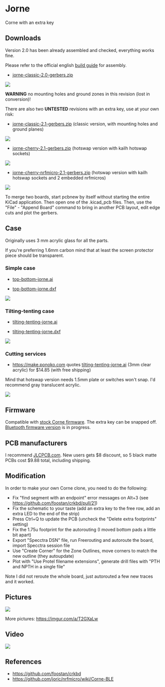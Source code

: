 # Jorne

Corne with an extra key

## Downloads

Version 2.0 has been already assembled and checked, everything works fine.

Please refer to the official english [build guide](https://github.com/foostan/crkbd/blob/master/corne-classic/doc/buildguide_en.md) for assembly.

* [jorne-classic-2.0-gerbers.zip](https://github.com/joric/crkbd/raw/jorne/gerbers/jorne-classic-2.0-gerbers.zip)

![](images/jorne-classic-2.0.png)

**WARNING** no mounting holes and ground zones in this revision (lost in conversion)!

There are also two **UNTESTED** revisions with an extra key, use at your own risk:

* [jorne-classic-2.1-gerbers.zip](https://github.com/joric/crkbd/raw/jorne/gerbers/jorne-classic-2.1-gerbers.zip) (classic version, with mounting holes and ground planes)

![](images/jorne-classic-2.1.png)

* [jorne-cherry-2.1-gerbers.zip](https://github.com/joric/crkbd/raw/jorne/gerbers/jorne-cherry-2.1-gerbers.zip) (hotswap version with kailh hotswap sockets)

![](images/jorne-cherry-2.1.png)

* [jorne-cherry-nrfmicro-2.1-gerbers.zip](https://github.com/joric/crkbd/raw/jorne/gerbers/jorne-cherry-2.1-gerbers.zip) (hotswap version with kailh hotswap sockets and 2 embedded nrfmicros)

![](images/jorne-cherry-nrfmicro-2.1.png)

To merge two boards, start pcbnew by itself without starting the entire KiCad application. Then open one of the .kicad_pcb files. Then, use the "File" - "Append Board" command to bring in another PCB layout, edit edge cuts and plot the gerbers.

## Case

Originally uses 3 mm acrylic glass for all the parts.

If you're preferring 1.6mm carbon mind that at least the screen protector piece should be transparent.

### Simple case

* [top-bottom-jorne.ai](https://github.com/joric/crkbd/raw/jorne/corne-classic/acrylic_plate/top-bottom-jorne.ai)

* [top-bottom-jorne.dxf](https://github.com/joric/crkbd/raw/jorne/corne-classic/acrylic_plate/top-bottom-jorne.dxf)

![](images/top-bottom-jorne.png)

### Tilting-tenting case

* [tilting-tenting-jorne.ai](https://github.com/joric/crkbd/raw/jorne/corne-classic/acrylic_plate/tilting-tenting-jorne.ai)

* [tilting-tenting-jorne.dxf](https://github.com/joric/crkbd/raw/jorne/corne-classic/acrylic_plate/tilting-tenting-jorne.dxf)

![](images/tilting-tenting-jorne.png)

### Cutting services

* https://make.ponoko.com quotes [tilting-tenting-jorne.ai](https://github.com/joric/crkbd/raw/jorne/corne-classic/acrylic_plate/tilting-tenting-jorne.ai)
(3mm clear acrylic) for $14.85 (with free shipping)

Mind that hotswap version needs 1.5mm plate or switches won't snap. I'd recommend gray translucent acrylic.

![](images/quote.png)

## Firmware

Compatible with [stock Corne firmware](https://github.com/qmk/qmk_firmware/tree/master/keyboards/crkbd). The extra key can be snapped off. [Bluetooth firmware version](https://github.com/joric/nrfmicro/wiki/Corne-BLE) is in progress.

## PCB manufacturers

I recommend [JLCPCB.com](https://jlcpcb.com). New users gets $8 discount, so 5 black matte PCBs cost $9.88 total, including shipping.

## Modification

In order to make your own Corne clone, you need to do the following:

* Fix "find segment with an endpoint" error messages on Alt+3 (see https://github.com/foostan/crkbd/pull/21)
* Fix the schematic to your taste (add an extra key to the free row, add an extra LED to the end of the strip)
* Press Ctrl+Q to update the PCB (uncheck the "Delete extra footprints" setting)
* Fix the 1.75u footprint for the autorouting (I moved bottom pads a little bit apart)
* Export "Specctra DSN" file, run Freerouting and autoroute the board, import Specctra session file
* Use "Create Corner" for the Zone Outlines, move corners to match the new outline (they autoupdate)
* Plot with "Use Protel filename extensions", generate drill files with "PTH and NPTH in a single file"

Note I did not reroute the whole board, just autorouted a few new traces and it worked.

## Pictures

![](corne-classic/pcb/front.png)

More pictures: https://imgur.com/a/T2GXaLw

## Video

[![](http://img.youtube.com/vi/JKPftgYVeUQ/0.jpg)](https://youtu.be/JKPftgYVeUQ)

## References

* https://github.com/foostan/crkbd
* https://github.com/joric/nrfmicro/wiki/Corne-BLE

